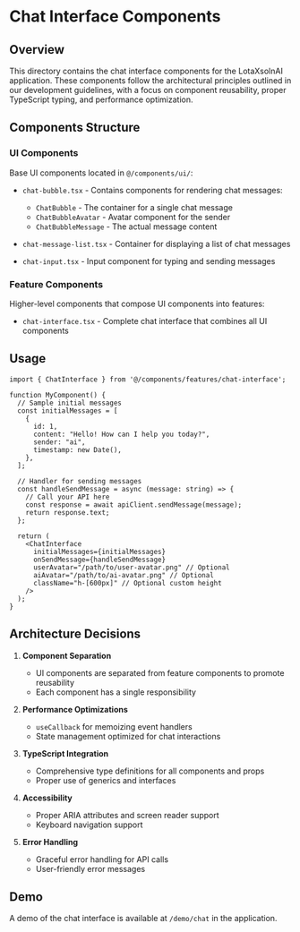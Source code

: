 # Chat Interface Components

## Overview

This directory contains the chat interface components for the LotaXsolnAI application. These components follow the architectural principles outlined in our development guidelines, with a focus on component reusability, proper TypeScript typing, and performance optimization.

## Components Structure

### UI Components

Base UI components located in `@/components/ui/`:

- `chat-bubble.tsx` - Contains components for rendering chat messages:
  - `ChatBubble` - The container for a single chat message
  - `ChatBubbleAvatar` - Avatar component for the sender
  - `ChatBubbleMessage` - The actual message content

- `chat-message-list.tsx` - Container for displaying a list of chat messages

- `chat-input.tsx` - Input component for typing and sending messages

### Feature Components

Higher-level components that compose UI components into features:

- `chat-interface.tsx` - Complete chat interface that combines all UI components

## Usage

```tsx
import { ChatInterface } from '@/components/features/chat-interface';

function MyComponent() {
  // Sample initial messages
  const initialMessages = [
    {
      id: 1,
      content: "Hello! How can I help you today?",
      sender: "ai",
      timestamp: new Date(),
    },
  ];

  // Handler for sending messages
  const handleSendMessage = async (message: string) => {
    // Call your API here
    const response = await apiClient.sendMessage(message);
    return response.text;
  };

  return (
    <ChatInterface
      initialMessages={initialMessages}
      onSendMessage={handleSendMessage}
      userAvatar="/path/to/user-avatar.png" // Optional
      aiAvatar="/path/to/ai-avatar.png" // Optional
      className="h-[600px]" // Optional custom height
    />
  );
}
```

## Architecture Decisions

1. **Component Separation**
   - UI components are separated from feature components to promote reusability
   - Each component has a single responsibility

2. **Performance Optimizations**
   - `useCallback` for memoizing event handlers
   - State management optimized for chat interactions

3. **TypeScript Integration**
   - Comprehensive type definitions for all components and props
   - Proper use of generics and interfaces

4. **Accessibility**
   - Proper ARIA attributes and screen reader support
   - Keyboard navigation support

5. **Error Handling**
   - Graceful error handling for API calls
   - User-friendly error messages

## Demo

A demo of the chat interface is available at `/demo/chat` in the application.

